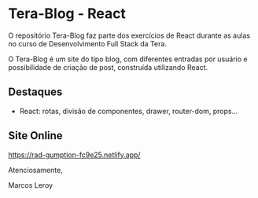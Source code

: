 # Tera-Blog - React

O repositório Tera-Blog faz parte dos exercícios de React durante as aulas no curso de Desenvolvimento Full Stack da Tera.

O Tera-Blog é um site do tipo blog, com diferentes entradas por usuário e possibilidade de criação de post, construída utilizando React.

## Destaques

- React: rotas, divisão de componentes, drawer, router-dom, props...

## Site Online

https://rad-gumption-fc9e25.netlify.app/

Atenciosamente,

Marcos Leroy
